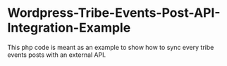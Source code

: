 # Wordpress-Tribe-Events-Post-API-Integration-Example
This php code is meant as an example to show how to sync every tribe events posts with an external API.
